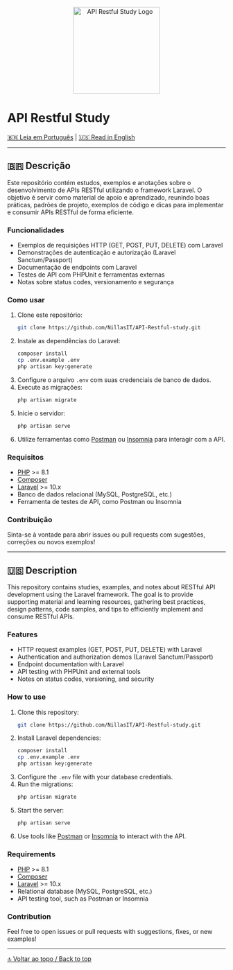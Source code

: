 <p align="center">
  <img src="logo.png" alt="API Restful Study Logo" width="200"/>
</p>

# API Restful Study

[🇧🇷 Leia em Português](#pt-br) | [🇺🇸 Read in English](#en)

---

<a name="pt-br"></a>
## 🇧🇷 Descrição

Este repositório contém estudos, exemplos e anotações sobre o desenvolvimento de APIs RESTful utilizando o framework Laravel. O objetivo é servir como material de apoio e aprendizado, reunindo boas práticas, padrões de projeto, exemplos de código e dicas para implementar e consumir APIs RESTful de forma eficiente.

### Funcionalidades

- Exemplos de requisições HTTP (GET, POST, PUT, DELETE) com Laravel
- Demonstrações de autenticação e autorização (Laravel Sanctum/Passport)
- Documentação de endpoints com Laravel
- Testes de API com PHPUnit e ferramentas externas
- Notas sobre status codes, versionamento e segurança

### Como usar

1. Clone este repositório:
   ```bash
   git clone https://github.com/NillasIT/API-Restful-study.git
   ```
2. Instale as dependências do Laravel:
   ```bash
   composer install
   cp .env.example .env
   php artisan key:generate
   ```
3. Configure o arquivo `.env` com suas credenciais de banco de dados.
4. Execute as migrações:
   ```bash
   php artisan migrate
   ```
5. Inicie o servidor:
   ```bash
   php artisan serve
   ```
6. Utilize ferramentas como [Postman](https://www.postman.com/) ou [Insomnia](https://insomnia.rest/) para interagir com a API.

### Requisitos

- [PHP](https://www.php.net/) >= 8.1
- [Composer](https://getcomposer.org/)
- [Laravel](https://laravel.com/) >= 10.x
- Banco de dados relacional (MySQL, PostgreSQL, etc.)
- Ferramenta de testes de API, como Postman ou Insomnia

### Contribuição

Sinta-se à vontade para abrir issues ou pull requests com sugestões, correções ou novos exemplos!

---

<a name="en"></a>
## 🇺🇸 Description

This repository contains studies, examples, and notes about RESTful API development using the Laravel framework. The goal is to provide supporting material and learning resources, gathering best practices, design patterns, code samples, and tips to efficiently implement and consume RESTful APIs.

### Features

- HTTP request examples (GET, POST, PUT, DELETE) with Laravel
- Authentication and authorization demos (Laravel Sanctum/Passport)
- Endpoint documentation with Laravel
- API testing with PHPUnit and external tools
- Notes on status codes, versioning, and security

### How to use

1. Clone this repository:
   ```bash
   git clone https://github.com/NillasIT/API-Restful-study.git
   ```
2. Install Laravel dependencies:
   ```bash
   composer install
   cp .env.example .env
   php artisan key:generate
   ```
3. Configure the `.env` file with your database credentials.
4. Run the migrations:
   ```bash
   php artisan migrate
   ```
5. Start the server:
   ```bash
   php artisan serve
   ```
6. Use tools like [Postman](https://www.postman.com/) or [Insomnia](https://insomnia.rest/) to interact with the API.

### Requirements

- [PHP](https://www.php.net/) >= 8.1
- [Composer](https://getcomposer.org/)
- [Laravel](https://laravel.com/) >= 10.x
- Relational database (MySQL, PostgreSQL, etc.)
- API testing tool, such as Postman or Insomnia

### Contribution

Feel free to open issues or pull requests with suggestions, fixes, or new examples!

---

[🔝 Voltar ao topo / Back to top](#api-restful-study)
